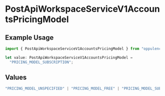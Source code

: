 # PostApiWorkspaceServiceV1AccountsPricingModel

## Example Usage

```typescript
import { PostApiWorkspaceServiceV1AccountsPricingModel } from "oppulence-backend-sdk/models/operations";

let value: PostApiWorkspaceServiceV1AccountsPricingModel =
  "PRICING_MODEL_SUBSCRIPTION";
```

## Values

```typescript
"PRICING_MODEL_UNSPECIFIED" | "PRICING_MODEL_FREE" | "PRICING_MODEL_SUBSCRIPTION" | "PRICING_MODEL_USAGE_BASED" | "PRICING_MODEL_ENTERPRISE"
```
